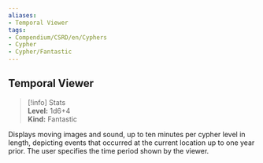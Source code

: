 ```yaml
---
aliases:
- Temporal Viewer
tags:
- Compendium/CSRD/en/Cyphers
- Cypher
- Cypher/Fantastic
---
```


  
## Temporal Viewer  
>[!info] Stats  
> **Level:** 1d6+4  
> **Kind:** Fantastic
  
Displays moving images and sound, up to ten minutes per cypher level in length, depicting events that occurred at the current location up to one year prior. The user specifies the time period shown by the viewer.